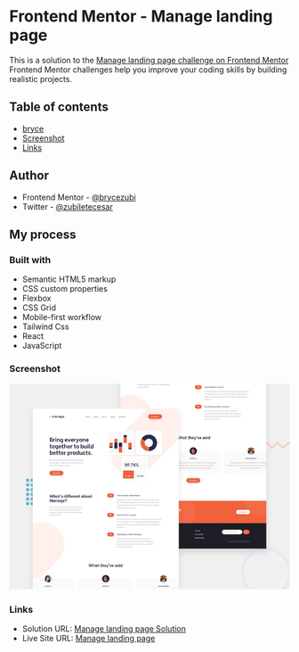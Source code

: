 # Frontend Mentor - Manage landing page
This is a solution to the [Manage landing page challenge on Frontend Mentor](https://www.frontendmentor.io/challenges/manage-landing-page-SLXqC6P5/hub)
Frontend Mentor challenges help you improve your coding skills by building realistic projects. 

## Table of contents
- [bryce](#author)
- [Screenshot](#screenshot)
- [Links](#links)

## Author
- Frontend Mentor - [@brycezubi](https://www.frontendmentor.io/profile/brycezubi)
- Twitter - [@zubiletecesar](https://twitter.com/home)

## My process

### Built with

- Semantic HTML5 markup
- CSS custom properties
- Flexbox
- CSS Grid
- Mobile-first workflow
- Tailwind Css
- React
- JavaScript

### Screenshot

![Design preview for the Manage landing page coding challenge](https://github.com/brycezubi/manage-landing/blob/main/public/design/desktop-preview.jpg)

### Links

- Solution URL: [Manage landing page Solution](https://www.frontendmentor.io/solutions/tailwind-react-carrousel-react-vite-cDB2i0k0Na)
- Live Site URL: [Manage landing page](https://brycezubi.github.io/manage-landing/)
